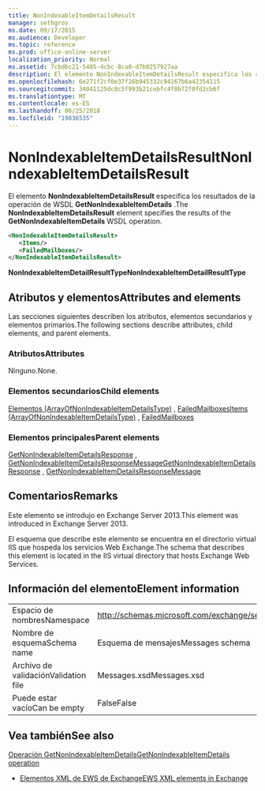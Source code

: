 ```yaml
---
title: NonIndexableItemDetailsResult
manager: sethgros
ms.date: 09/17/2015
ms.audience: Developer
ms.topic: reference
ms.prod: office-online-server
localization_priority: Normal
ms.assetid: 7cbdbc21-5405-4cbc-8ca0-d7b0257927aa
description: El elemento NonIndexableItemDetailsResult especifica los resultados de la operación WSDL GetNonIndexableItemDetails.
ms.openlocfilehash: 6e271f2cf0e37f26b945332c94167b6a42354115
ms.sourcegitcommit: 34041125dc8c5f993b21cebfc4f8b72f0fd2cb6f
ms.translationtype: MT
ms.contentlocale: es-ES
ms.lasthandoff: 06/25/2018
ms.locfileid: "19836535"
---
```

# <a name="nonindexableitemdetailsresult"></a><span data-ttu-id="cb6dd-103">NonIndexableItemDetailsResult</span><span class="sxs-lookup"><span data-stu-id="cb6dd-103">NonIndexableItemDetailsResult</span></span>

<span data-ttu-id="cb6dd-104">El elemento **NonIndexableItemDetailsResult** especifica los resultados de la operación de WSDL **GetNonIndexableItemDetails** .</span><span class="sxs-lookup"><span data-stu-id="cb6dd-104">The **NonIndexableItemDetailsResult** element specifies the results of the **GetNonIndexableItemDetails** WSDL operation.</span></span> 
  
```XML
<NonIndexableItemDetailsResult>
   <Items/>
   <FailedMailboxes/>
</NonIndexableItemDetailsResult>
```

 <span data-ttu-id="cb6dd-105">**NonIndexableItemDetailResultType**</span><span class="sxs-lookup"><span data-stu-id="cb6dd-105">**NonIndexableItemDetailResultType**</span></span>
## <a name="attributes-and-elements"></a><span data-ttu-id="cb6dd-106">Atributos y elementos</span><span class="sxs-lookup"><span data-stu-id="cb6dd-106">Attributes and elements</span></span>

<span data-ttu-id="cb6dd-107">Las secciones siguientes describen los atributos, elementos secundarios y elementos primarios.</span><span class="sxs-lookup"><span data-stu-id="cb6dd-107">The following sections describe attributes, child elements, and parent elements.</span></span>
  
### <a name="attributes"></a><span data-ttu-id="cb6dd-108">Atributos</span><span class="sxs-lookup"><span data-stu-id="cb6dd-108">Attributes</span></span>

<span data-ttu-id="cb6dd-109">Ninguno.</span><span class="sxs-lookup"><span data-stu-id="cb6dd-109">None.</span></span>
  
### <a name="child-elements"></a><span data-ttu-id="cb6dd-110">Elementos secundarios</span><span class="sxs-lookup"><span data-stu-id="cb6dd-110">Child elements</span></span>

<span data-ttu-id="cb6dd-111">[Elementos (ArrayOfNonIndexableItemDetailsType)](items-arrayofnonindexableitemdetailstype.md) , [FailedMailboxes](failedmailboxes.md)</span><span class="sxs-lookup"><span data-stu-id="cb6dd-111">[Items (ArrayOfNonIndexableItemDetailsType)](items-arrayofnonindexableitemdetailstype.md) , [FailedMailboxes](failedmailboxes.md)</span></span>
  
### <a name="parent-elements"></a><span data-ttu-id="cb6dd-112">Elementos principales</span><span class="sxs-lookup"><span data-stu-id="cb6dd-112">Parent elements</span></span>

<span data-ttu-id="cb6dd-113">[GetNonIndexableItemDetailsResponse](getnonindexableitemdetailsresponse.md) , [GetNonIndexableItemDetailsResponseMessage](getnonindexableitemdetailsresponsemessage.md)</span><span class="sxs-lookup"><span data-stu-id="cb6dd-113">[GetNonIndexableItemDetailsResponse](getnonindexableitemdetailsresponse.md) , [GetNonIndexableItemDetailsResponseMessage](getnonindexableitemdetailsresponsemessage.md)</span></span>
  
## <a name="remarks"></a><span data-ttu-id="cb6dd-114">Comentarios</span><span class="sxs-lookup"><span data-stu-id="cb6dd-114">Remarks</span></span>

<span data-ttu-id="cb6dd-115">Este elemento se introdujo en Exchange Server 2013.</span><span class="sxs-lookup"><span data-stu-id="cb6dd-115">This element was introduced in Exchange Server 2013.</span></span>
  
<span data-ttu-id="cb6dd-116">El esquema que describe este elemento se encuentra en el directorio virtual IIS que hospeda los servicios Web Exchange.</span><span class="sxs-lookup"><span data-stu-id="cb6dd-116">The schema that describes this element is located in the IIS virtual directory that hosts Exchange Web Services.</span></span>
  
## <a name="element-information"></a><span data-ttu-id="cb6dd-117">Información del elemento</span><span class="sxs-lookup"><span data-stu-id="cb6dd-117">Element information</span></span>

|||
|:-----|:-----|
|<span data-ttu-id="cb6dd-118">Espacio de nombres</span><span class="sxs-lookup"><span data-stu-id="cb6dd-118">Namespace</span></span>  <br/> |http://schemas.microsoft.com/exchange/services/2006/messages  <br/> |
|<span data-ttu-id="cb6dd-119">Nombre de esquema</span><span class="sxs-lookup"><span data-stu-id="cb6dd-119">Schema name</span></span>  <br/> |<span data-ttu-id="cb6dd-120">Esquema de mensajes</span><span class="sxs-lookup"><span data-stu-id="cb6dd-120">Messages schema</span></span>  <br/> |
|<span data-ttu-id="cb6dd-121">Archivo de validación</span><span class="sxs-lookup"><span data-stu-id="cb6dd-121">Validation file</span></span>  <br/> |<span data-ttu-id="cb6dd-122">Messages.xsd</span><span class="sxs-lookup"><span data-stu-id="cb6dd-122">Messages.xsd</span></span>  <br/> |
|<span data-ttu-id="cb6dd-123">Puede estar vacío</span><span class="sxs-lookup"><span data-stu-id="cb6dd-123">Can be empty</span></span>  <br/> |<span data-ttu-id="cb6dd-124">False</span><span class="sxs-lookup"><span data-stu-id="cb6dd-124">False</span></span>  <br/> |
   
## <a name="see-also"></a><span data-ttu-id="cb6dd-125">Vea también</span><span class="sxs-lookup"><span data-stu-id="cb6dd-125">See also</span></span>



[<span data-ttu-id="cb6dd-126">Operación GetNonIndexableItemDetails</span><span class="sxs-lookup"><span data-stu-id="cb6dd-126">GetNonIndexableItemDetails operation</span></span>](getnonindexableitemdetails-operation.md)


- [<span data-ttu-id="cb6dd-127">Elementos XML de EWS de Exchange</span><span class="sxs-lookup"><span data-stu-id="cb6dd-127">EWS XML elements in Exchange</span></span>](ews-xml-elements-in-exchange.md)

